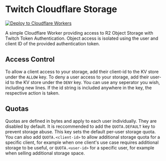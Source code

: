 # Twitch Cloudflare Storage

[![Deploy to Cloudflare Workers](https://deploy.workers.cloudflare.com/button)](https://deploy.workers.cloudflare.com/?url=https://github.com/sugoidogo/twitch-cloudflare-storage)

A simple Cloudflare Worker providing access to R2 Object Storage with Twitch Token Authentication.
Object access is isolated using the user and client ID of the provided authentication token.

## Access Control

To allow a client access to your storage, add their client-id to the KV store under the `ALLOW` key.
To deny a user access to your storage, add their user-id to the KV store under the `DENY` key.
You can use any seperator you wish, including new lines. If the id string is included anywhere in the key, the respective action is taken.

## Quotas

Quotas are defined in bytes and apply to each user individually. They are disabled by default.
It is reccommended to add the `QUOTA.DEFAULT` key to prevent storage abuse. This key sets the default per-user storage quota.
You can also add `QUOTA.<client-id>` to allow additional storage quota for a specific client, for example when one client's use case requires additional storage to be useful, or `QUOTA.<user-id>` for a specific user, for example when selling additional storage space.